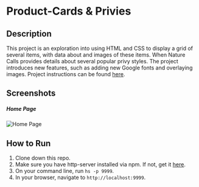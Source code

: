 # Product-Cards & Privies


## Description
This project is an exploration into using HTML and CSS to display a grid of several items, with data about and images of these items. When Nature Calls provides details about several popular privy styles. The project introduces new features, such as adding new Google fonts and overlaying images. Project instructions can be found [here](https://github.com/nss-nightclass-projects/exercise-vault/blob/master/HTML_CSS_product_cards.md). 

## Screenshots
##### Home Page
![Home Page](./screenshots/privies_home_page.png)


## How to Run
1. Clone down this repo.
1. Make sure you have http-server installed via npm. If not, get it [here](https://www.npmjs.com/package/http-server).
1. On your command line, run `hs -p 9999`.
1. In your browser, navigate to `http://localhost:9999`.
